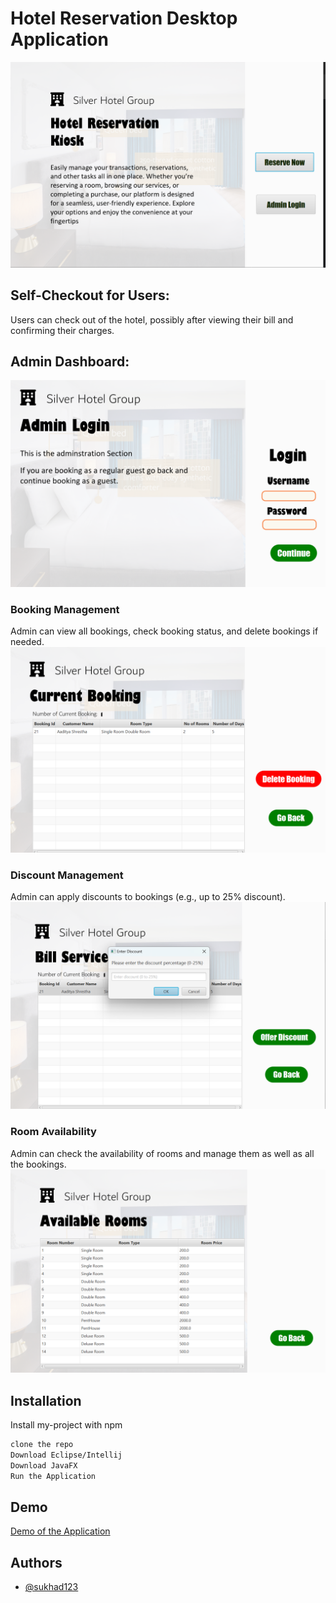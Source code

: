 # Hotel Reservation Desktop Application
![Alt text](src/images/hotelreservation.png)
## Self-Checkout for Users:

Users can check out of the hotel, possibly after viewing their bill and confirming their charges.
## Admin Dashboard:
![Alt text](src/images/admin.png)
### Booking Management
 Admin can view all bookings, check booking status, and delete bookings if needed.
 ![Alt text](src/images/currentBooking.png)
### Discount Management
 Admin can apply discounts to bookings (e.g., up to 25% discount).
 ![Alt text](src/images/discount.png)
### Room Availability
Admin can check the availability of rooms and manage them as well as all the bookings.
![Alt text](src/images/availableRooms.png)


## Installation

Install my-project with npm

```bash
clone the repo
Download Eclipse/Intellij
Download JavaFX 
Run the Application
```

## Demo

[Demo of the Application](https://youtu.be/jeekMGtN_t8?si=em3-avG5WbUjzHMr)



## Authors

- [@sukhad123](https://www.github.com/sukhad123)
